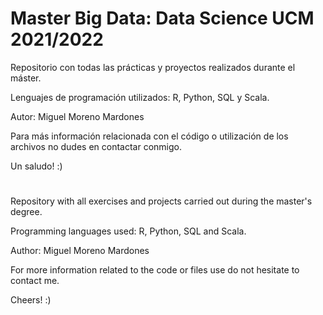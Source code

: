 # Master Big Data: Data Science UCM 2021/2022

Repositorio con todas las prácticas y proyectos realizados durante el máster.

Lenguajes de programación utilizados: R, Python, SQL y Scala.

Autor: Miguel Moreno Mardones

Para más información relacionada con el código o utilización de los archivos no dudes en contactar conmigo.

Un saludo! :)

# 
Repository with all exercises and projects carried out during the master's degree.

Programming languages used: R, Python, SQL and Scala.

Author: Miguel Moreno Mardones

For more information related to the code or files use do not hesitate to contact me.

Cheers! :)
